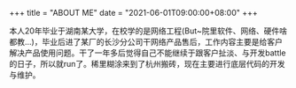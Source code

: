 +++
title = "ABOUT ME"
date = "2021-06-01T09:00:00+08:00"
+++


本人20年毕业于湖南某大学，在校学的是网络工程(But~院里软件、网络、硬件啥都教...)，毕业后进了某厂的长沙分公司干网络产品售后，工作内容主要是给客户解决产品使用问题。干了一年多后觉得自己不能继续于跟客户扯淡、与开发battle的日子，所以就run了。稀里糊涂来到了杭州搬砖，现在主要进行底层代码的开发与维护。